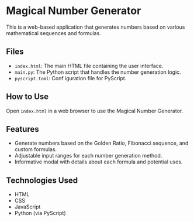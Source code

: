 # Magical Number Generator

This is a web-based application that generates numbers based on various mathematical sequences and formulas.

## Files

- `index.html`: The main HTML file containing the user interface.
- `main.py`: The Python script that handles the number generation logic.
- `pyscript.toml`: Conf iguration file for PyScript.

## How to Use

Open `index.html` in a web browser to use the Magical Number Generator.

## Features

- Generate numbers based on the Golden Ratio, Fibonacci sequence, and custom formulas.
- Adjustable input ranges for each number generation method.
- Informative modal with details about each formula and potential uses.

## Technologies Used

- HTML
- CSS
- JavaScript
- Python (via PyScript)
